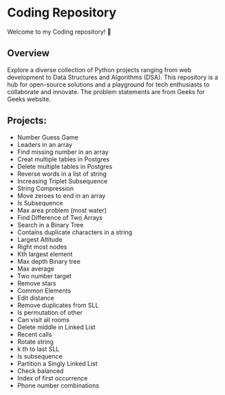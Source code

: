 # Coding Repository
Welcome to my Coding repository! 🚀

## Overview
Explore a diverse collection of Python projects ranging from web development to Data Structures and Algorithms (DSA). This repository is a hub for open-source solutions and a playground for tech enthusiasts to collaborate and innovate. The problem statements are from Geeks for Geeks website.

## Projects:
  - Number Guess Game
  - Leaders in an array
  - Find missing number in an array
  - Creat multiple tables in Postgres
  - Delete multiple tables in Postgres
  - Reverse words in a list of string
  - Increasing Triplet Subsequence
  - String Compression
  - Move zeroes to end in an array
  - Is Subsequence
  - Max area problem (most water)
  - Find Difference of Two Arrays
  - Search in a Binary Tree
  - Contains duplicate characters in a string
  - Largest Altitude
  - Right most nodes
  - Kth largest element
  - Max depth Binary tree
  - Max average
  - Two number target
  - Remove stars
  - Common Elements
  - Edit distance
  - Remove duplicates from SLL
  - Is permutation of other
  - Can visit all rooms
  - Delete middle in Linked List
  - Recent calls
  - Rotate string
  - k th to last SLL
  - Is subsequence
  - Partition a Singly Linked List
  - Check balanced
  - Index of first occurrence
  - Phone number combinations
